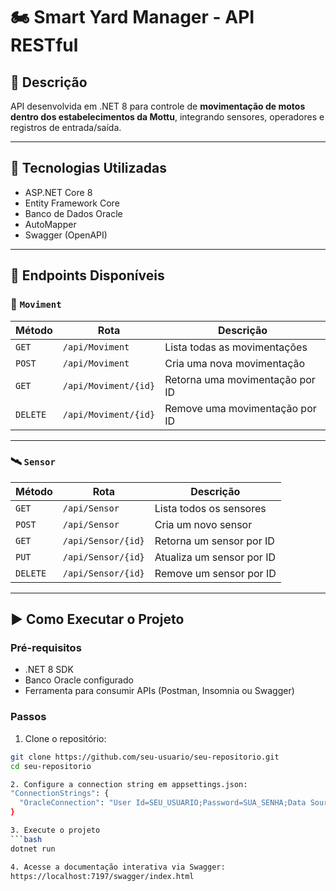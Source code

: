 ﻿# 🏍️ Smart Yard Manager - API RESTful

## 📘 Descrição

API desenvolvida em .NET 8 para controle de **movimentação de motos dentro dos estabelecimentos da Mottu**, integrando sensores, operadores e registros de entrada/saída.

---

## 🔧 Tecnologias Utilizadas

- ASP.NET Core 8
- Entity Framework Core
- Banco de Dados Oracle
- AutoMapper
- Swagger (OpenAPI)

---

## 📡 Endpoints Disponíveis

### 📂 `Moviment`

| Método | Rota                    | Descrição                         |
|--------|-------------------------|-----------------------------------|
| `GET`  | `/api/Moviment`         | Lista todas as movimentações      |
| `POST` | `/api/Moviment`         | Cria uma nova movimentação        |
| `GET`  | `/api/Moviment/{id}`    | Retorna uma movimentação por ID   |
| `DELETE` | `/api/Moviment/{id}` | Remove uma movimentação por ID    |

---

### 🛰️ `Sensor`

| Método | Rota                  | Descrição                      |
|--------|-----------------------|--------------------------------|
| `GET`  | `/api/Sensor`         | Lista todos os sensores        |
| `POST` | `/api/Sensor`         | Cria um novo sensor            |
| `GET`  | `/api/Sensor/{id}`    | Retorna um sensor por ID       |
| `PUT`  | `/api/Sensor/{id}`    | Atualiza um sensor por ID      |
| `DELETE` | `/api/Sensor/{id}` | Remove um sensor por ID        |

---

## ▶️ Como Executar o Projeto

### Pré-requisitos

- .NET 8 SDK
- Banco Oracle configurado
- Ferramenta para consumir APIs (Postman, Insomnia ou Swagger)

### Passos

1. Clone o repositório:
```bash
git clone https://github.com/seu-usuario/seu-repositorio.git
cd seu-repositorio

2. Configure a connection string em appsettings.json:
"ConnectionStrings": {
  "OracleConnection": "User Id=SEU_USUARIO;Password=SUA_SENHA;Data Source=SEU_SERVIDOR"
}

3. Execute o projeto
```bash
dotnet run

4. Acesse a documentação interativa via Swagger:
https://localhost:7197/swagger/index.html


